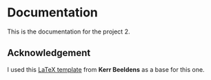 # Documentation

This is the documentation for the project 2.

## Acknowledgement

I used this [LaTeX template](https://www.overleaf.com/latex/templates/report-template-v1-dot-0/xvtpxwgvmwyr) from **Kerr Beeldens** as a base for this one.
